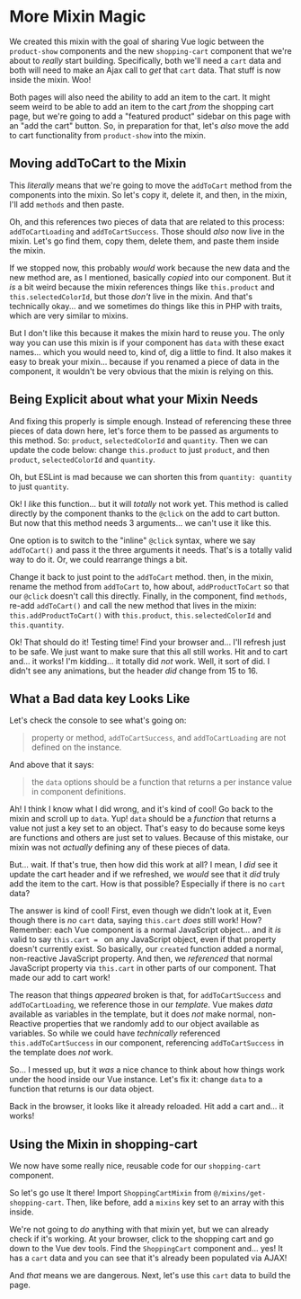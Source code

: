 # More Mixin Magic

We created this mixin with the goal of sharing Vue logic between the `product-show`
components and the new `shopping-cart` component that we're about to *really* start
building. Specifically, both we'll need a `cart` data and both will need to make
an Ajax call to *get* that `cart` data. That stuff is now inside the mixin. Woo!

Both pages will also need the ability to add an item to the cart. It might seem
weird to be able to add an item to the cart *from* the shopping cart page, but
we're going to add a "featured product" sidebar on this page with an "add the cart"
button. So, in preparation for that, let's *also* move the add to cart functionality
from `product-show` into the mixin.

## Moving addToCart to the Mixin

This *literally* means that we're going to move the `addToCart` method from the
components into the mixin. So let's copy it, delete it, and then, in the mixin,
I'll add `methods` and then paste.

Oh, and this references two pieces of data that are related to this process:
`addToCartLoading` and `addToCartSuccess`. Those should *also* now live in the
mixin. Let's go find them, copy them, delete them, and paste them inside the mixin.

If we stopped now, this probably *would* work because the new data and the new
method are, as I mentioned, basically *copied* into our component. But it *is* a
bit weird because the mixin references things like `this.product` and
`this.selectedColorId`, but those *don't* live in the mixin. And that's
technically okay... and we sometimes do things like this in PHP with traits, which
are very similar to mixins.

But I don't like this because it makes the mixin hard to reuse you. The only way
you can use this mixin is if your component has `data` with these exact names...
which you would need to, kind of, dig a little to find. It also makes it easy to
break your mixin... because if you renamed a piece of data in the component, it
wouldn't be very obvious that the mixin is relying on this.

## Being Explicit about what your Mixin Needs

And fixing this properly is simple enough. Instead of referencing these three
pieces of data down here, let's force them to be passed as arguments to this method.
So: `product`, `selectedColorId` and `quantity`. Then we can update the code below:
change `this.product` to just `product`, and then `product`, `selectedColorId`
and `quantity`.

Oh, but ESLint is mad because we can shorten this from `quantity: quantity` to just
`quantity`.

Ok! I *like* this function... but it will *totally* not work yet. This method is
called directly by the component thanks to the `@click` on the add to cart button.
But now that this method needs 3 arguments... we can't use it like this.

One option is to switch to the "inline" `@click` syntax, where we say
`addToCart()` and pass it the three arguments it needs. That's is a totally valid
way to do it. Or, we could rearrange things a bit.

Change it back to just point to the `addToCart` method. then, in the mixin, rename
the method from `addToCart` to, how about, `addProductToCart` so that our `@click`
doesn't call this directly. Finally, in the component, find `methods`, re-add
`addToCart()` and call the new method that lives in the mixin: `this.addProductToCart()`
with `this.product`, `this.selectedColorId` and `this.quantity`.

Ok! That should do it! Testing time! Find your browser and... I'll refresh just
to be safe. We just want to make sure that this all still works. Hit and to cart
and... it works! I'm kidding... it totally did *not* work. Well, it sort of did.
I didn't see any animations, but the header *did* change from 15 to 16.

## What a Bad data key Looks Like

Let's check the console to see what's going on:

> property or method, `addToCartSuccess`, and `addToCartLoading` are not defined
> on the instance.

And above that it says:

> the `data` options should be a function that returns a per instance value in
> component definitions.

Ah! I think I know what I did wrong, and it's kind of cool! Go back to the mixin
and scroll up to `data`. Yup! `data` should be a *function* that returns a value
not just a key set to an object. That's easy to do because some keys are functions
and others are just set to values. Because of this mistake, our mixin was not
*actually* defining any of these pieces of data.

But... wait. If that's true, then how did this work at all? I mean, I *did* see
it update the cart header and if we refreshed, we *would* see that it *did*
truly add the item to the cart. How is that possible? Especially if there is no
`cart` data?

The answer is kind of cool! First, even though we didn't look at it, Even though
there is *no* `cart` data, saying `this.cart` *does* still work! How? Remember:
each Vue component is a normal JavaScript object... and it *is* valid to say
`this.cart = ` on any JavaScript object, even if that property doesn't currently
exist. So basically, our `created` function added a normal, non-reactive JavaScript
property. And then, we *referenced* that normal JavaScript property via
`this.cart` in other parts of our component. That made our add to cart work!

The reason that things *appeared* broken is that, for `addToCartSuccess`
and `addToCartLoading`, we reference those in our *template*. Vue makes *data*
available as variables in the template, but it does *not* make normal, non-Reactive
properties that we randomly add to our object available as variables. So while
we could have *technically* referenced `this.addToCartSuccess` in our component,
referencing `addToCartSuccess` in the template does *not* work.

So... I messed up, but it *was* a nice chance to think about how things work
under the hood inside our Vue instance. Let's fix it: change `data` to a function
that returns is our data object.

Back in the browser, it looks like it already reloaded. Hit add a cart and... it
works!

## Using the Mixin in shopping-cart

We now have some really nice, reusable code for our `shopping-cart` component.

So let's go use It there! Import `ShoppingCartMixin` from `@/mixins/get-shopping-cart`.
Then, like before, add a `mixins` key set to an array with this inside.

We're not going to *do* anything with that mixin yet, but we can already check
if it's working. At your browser, click to the shopping cart and go down to the
Vue dev tools. Find the `ShoppingCart` component and... yes! It has a `cart` data
and you can see that it's already been populated via AJAX!

And *that* means we are dangerous. Next, let's use this `cart` data to build the
page.
